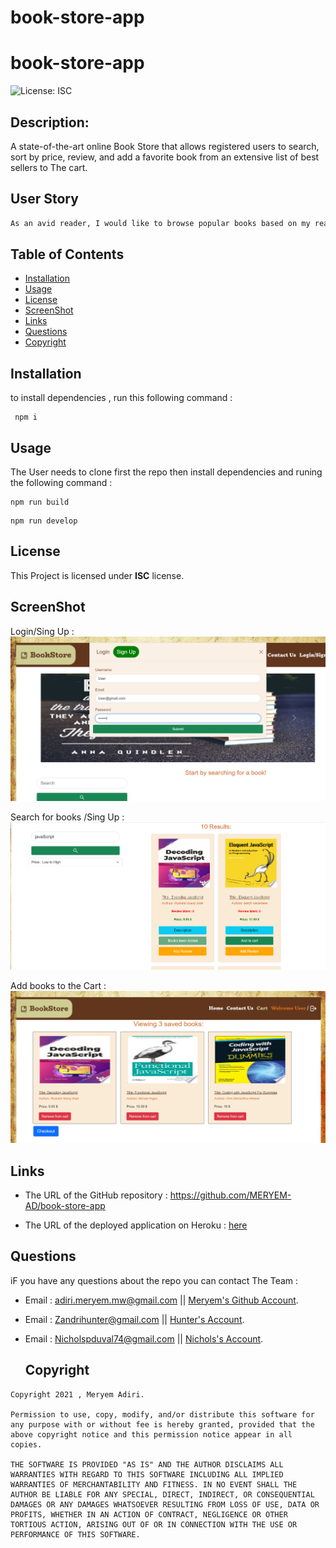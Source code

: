 # book-store-app
# book-store-app
![License: ISC](https://img.shields.io/badge/license-ISC-green)
  ## Description:
A state-of-the-art online Book Store that allows registered users to search, sort by price, review, and add a favorite book from an extensive list of best sellers to The cart.

  ## User Story

```md
As an avid reader, I would like to browse popular books based on my reading preferences and have the option to sort books by price, add a review for a book, Adding the preferences books to the cart in order to buy it. 
```

  ## Table of Contents 
  - [Installation](#installation)
  - [Usage](#usage)
  - [License](#license)
  - [ScreenShot](#screenShot)
  - [Links](#links)
  - [Questions](#questions)
  - [Copyright](#copyright)

  ## Installation
  to install dependencies , run this following command :
``` 
 npm i
 ```
 
  ## Usage
The User needs to clone first the repo then install dependencies and runing the following command :

 ``` 
npm run build
 ```

 ``` 
npm run develop
 ```
  ## License
  This Project is licensed under **ISC** license.
  
  ## ScreenShot 

Login/Sing Up :
  ![L_S](./client/src/screenshots/L_S.png) 

Search for books /Sing Up :
  ![serach_book](./client/src/screenshots/serach_book.png) 

Add books to the Cart :
  ![Cart](./client/src/screenshots/Cart.png) 


  ## Links

  * The URL of the GitHub repository : https://github.com/MERYEM-AD/book-store-app

  * The URL of the deployed application on Heroku :  [here](https://bookstoreapp2022.herokuapp.com/)
  
  ## Questions
  iF you have any questions about the repo you can contact The Team  :
  
  
* Email : adiri.meryem.mw@gmail.com  ||   [Meryem's Github Account](https://github.com/MERYEM-AD).

* Email : Zandrihunter@gmail.com ||  [Hunter's Account](https://github.com/Hunter-Zandri).

* Email : Nicholspduval74@gmail.com ||  [Nichols's Account](https://github.com/npduval).


  ## Copyright
 
```
Copyright 2021 , Meryem Adiri.

Permission to use, copy, modify, and/or distribute this software for any purpose with or without fee is hereby granted, provided that the above copyright notice and this permission notice appear in all copies.

THE SOFTWARE IS PROVIDED "AS IS" AND THE AUTHOR DISCLAIMS ALL WARRANTIES WITH REGARD TO THIS SOFTWARE INCLUDING ALL IMPLIED WARRANTIES OF MERCHANTABILITY AND FITNESS. IN NO EVENT SHALL THE AUTHOR BE LIABLE FOR ANY SPECIAL, DIRECT, INDIRECT, OR CONSEQUENTIAL DAMAGES OR ANY DAMAGES WHATSOEVER RESULTING FROM LOSS OF USE, DATA OR PROFITS, WHETHER IN AN ACTION OF CONTRACT, NEGLIGENCE OR OTHER TORTIOUS ACTION, ARISING OUT OF OR IN CONNECTION WITH THE USE OR PERFORMANCE OF THIS SOFTWARE.

```

